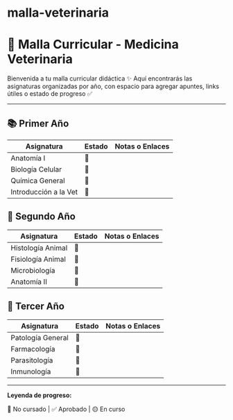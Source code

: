 # malla-veterinaria
# 🐾 Malla Curricular - Medicina Veterinaria

Bienvenida a tu malla curricular didáctica ✨ Aquí encontrarás las asignaturas organizadas por año, con espacio para agregar apuntes, links útiles o estado de progreso ✅

---

## 📚 Primer Año

| Asignatura            | Estado  | Notas o Enlaces |
|-----------------------|---------|-----------------|
| Anatomía I            | 🔲      |                 |
| Biología Celular      | 🔲      |                 |
| Química General       | 🔲      |                 |
| Introducción a la Vet | 🔲      |                 |

## 🧪 Segundo Año

| Asignatura            | Estado  | Notas o Enlaces |
|-----------------------|---------|-----------------|
| Histología Animal     | 🔲      |                 |
| Fisiología Animal     | 🔲      |                 |
| Microbiología         | 🔲      |                 |
| Anatomía II           | 🔲      |                 |

## 🧠 Tercer Año

| Asignatura            | Estado  | Notas o Enlaces |
|-----------------------|---------|-----------------|
| Patología General     | 🔲      |                 |
| Farmacología          | 🔲      |                 |
| Parasitología         | 🔲      |                 |
| Inmunología           | 🔲      |                 |

---

**Leyenda de progreso:**

🔲 No cursado | ✅ Aprobado | 🟡 En curso


